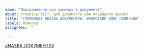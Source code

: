```yaml
---
name: "Повідомлення про помилку в документі"
about: Створіть звіт, щоб допомогти нам покращити проєкт
title: "[ПОМИЛКА] #НАЗВА ДОКУМЕНТУ#. #КОРОТКИЙ ОПИС ПОМИЛКИ#"
labels: Помилка
assignees: ''

---
```


[#НАЗВА ДОКУМЕНТУ#](#)

<!--

Додайте детальний опис помилки в документі у будь-якому зручному для вас форматі.

-->
